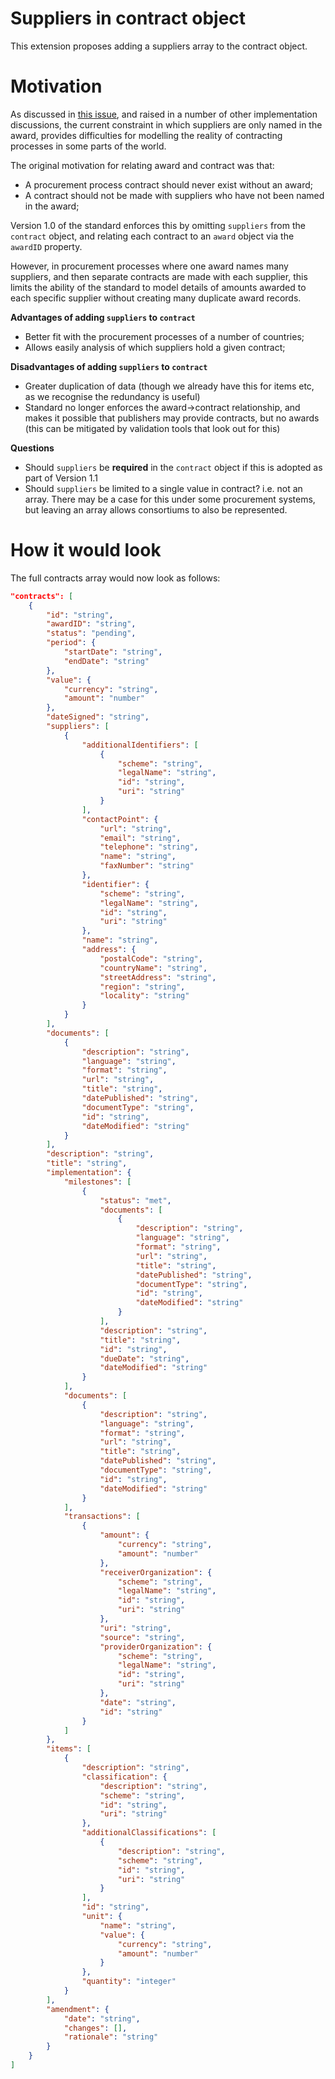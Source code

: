 # Suppliers in contract object

This extension proposes adding a suppliers array to the contract object. 


Motivation
==========

As discussed in [this issue](https://github.com/open-contracting/implementation-and-extensions/issues/7), and raised in a number of other implementation discussions, the current constraint in which suppliers are only named in the award, provides difficulties for modelling the reality of contracting processes in some parts of the world. 

The original motivation for relating award and contract was that:

* A procurement process contract should never exist without an award;
* A contract should not be made with suppliers who have not been named in the award;

Version 1.0 of the standard enforces this by omitting ```suppliers``` from the ```contract``` object, and relating each contract to an ```award``` object via the ```awardID``` property.

However, in procurement processes where one award names many suppliers, and then separate contracts are made with each supplier, this limits the ability of the standard to model details of amounts awarded to each specific supplier without creating many duplicate award records. 


**Advantages of adding ```suppliers``` to ```contract```**

* Better fit with the procurement processes of a number of countries;
* Allows easily analysis of which suppliers hold a given contract;


**Disadvantages of adding ```suppliers``` to ```contract```**

* Greater duplication of data (though we already have this for items etc, as we recognise the redundancy is useful)
* Standard no longer enforces the award->contract relationship, and makes it possible that publishers may provide contracts, but no awards (this can be mitigated by validation tools that look out for this)

**Questions**

* Should ```suppliers``` be __required__ in the ```contract``` object if this is adopted as part of Version 1.1
* Should ```suppliers``` be limited to a single value in contract? i.e. not an array. There may be a case for this under some procurement systems, but leaving an array allows consortiums to also be represented.


How it would look
==================

The full contracts array would now look as follows:

```json
"contracts": [
    {
        "id": "string",
        "awardID": "string",
        "status": "pending",
        "period": {
            "startDate": "string",
            "endDate": "string"
        },
        "value": {
            "currency": "string",
            "amount": "number"
        },
        "dateSigned": "string",
        "suppliers": [
            {
                "additionalIdentifiers": [
                    {
                        "scheme": "string",
                        "legalName": "string",
                        "id": "string",
                        "uri": "string"
                    }
                ],
                "contactPoint": {
                    "url": "string",
                    "email": "string",
                    "telephone": "string",
                    "name": "string",
                    "faxNumber": "string"
                },
                "identifier": {
                    "scheme": "string",
                    "legalName": "string",
                    "id": "string",
                    "uri": "string"
                },
                "name": "string",
                "address": {
                    "postalCode": "string",
                    "countryName": "string",
                    "streetAddress": "string",
                    "region": "string",
                    "locality": "string"
                }
            }
        ],
        "documents": [
            {
                "description": "string",
                "language": "string",
                "format": "string",
                "url": "string",
                "title": "string",
                "datePublished": "string",
                "documentType": "string",
                "id": "string",
                "dateModified": "string"
            }
        ],
        "description": "string",
        "title": "string",
        "implementation": {
            "milestones": [
                {
                    "status": "met",
                    "documents": [
                        {
                            "description": "string",
                            "language": "string",
                            "format": "string",
                            "url": "string",
                            "title": "string",
                            "datePublished": "string",
                            "documentType": "string",
                            "id": "string",
                            "dateModified": "string"
                        }
                    ],
                    "description": "string",
                    "title": "string",
                    "id": "string",
                    "dueDate": "string",
                    "dateModified": "string"
                }
            ],
            "documents": [
                {
                    "description": "string",
                    "language": "string",
                    "format": "string",
                    "url": "string",
                    "title": "string",
                    "datePublished": "string",
                    "documentType": "string",
                    "id": "string",
                    "dateModified": "string"
                }
            ],
            "transactions": [
                {
                    "amount": {
                        "currency": "string",
                        "amount": "number"
                    },
                    "receiverOrganization": {
                        "scheme": "string",
                        "legalName": "string",
                        "id": "string",
                        "uri": "string"
                    },
                    "uri": "string",
                    "source": "string",
                    "providerOrganization": {
                        "scheme": "string",
                        "legalName": "string",
                        "id": "string",
                        "uri": "string"
                    },
                    "date": "string",
                    "id": "string"
                }
            ]
        },
        "items": [
            {
                "description": "string",
                "classification": {
                    "description": "string",
                    "scheme": "string",
                    "id": "string",
                    "uri": "string"
                },
                "additionalClassifications": [
                    {
                        "description": "string",
                        "scheme": "string",
                        "id": "string",
                        "uri": "string"
                    }
                ],
                "id": "string",
                "unit": {
                    "name": "string",
                    "value": {
                        "currency": "string",
                        "amount": "number"
                    }
                },
                "quantity": "integer"
            }
        ],
        "amendment": {
            "date": "string",
            "changes": [],
            "rationale": "string"
        }
    }
]
```
